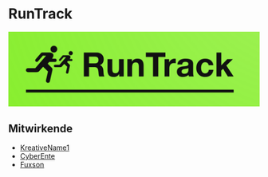 # RunTrack
![Logo](./Planung/Logo.png)

## Mitwirkende
- [KreativeName1](https://github.com/KreativeName1)
- [CyberEnte](https://github.com/CyberEnte)
- [Fuxson](https://github.com/Fuxson)
